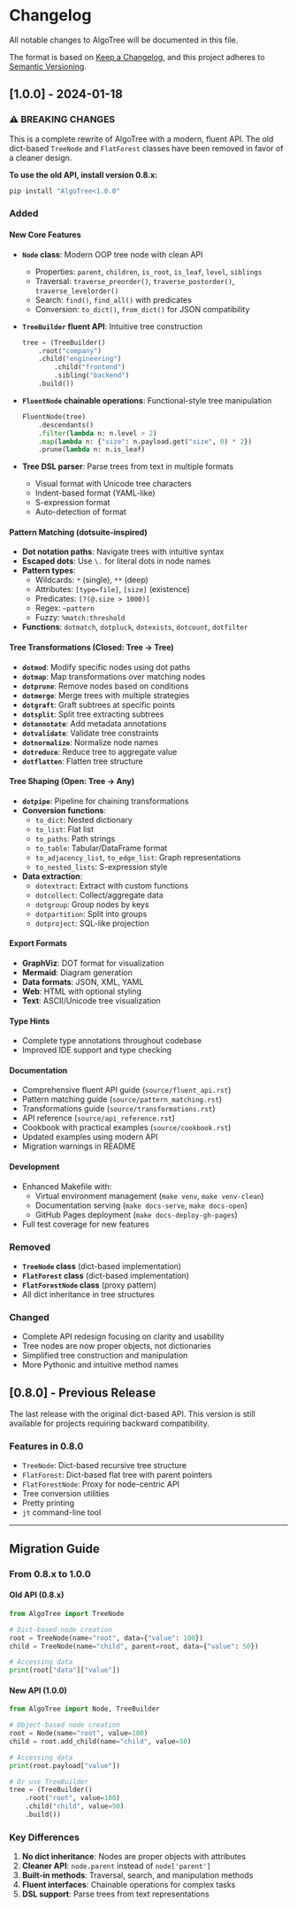 # Changelog

All notable changes to AlgoTree will be documented in this file.

The format is based on [Keep a Changelog](https://keepachangelog.com/en/1.0.0/),
and this project adheres to [Semantic Versioning](https://semver.org/spec/v2.0.0.html).

## [1.0.0] - 2024-01-18

### ⚠️ BREAKING CHANGES

This is a complete rewrite of AlgoTree with a modern, fluent API. The old dict-based 
`TreeNode` and `FlatForest` classes have been removed in favor of a cleaner design.

**To use the old API, install version 0.8.x:**
```bash
pip install "AlgoTree<1.0.0"
```

### Added

#### New Core Features
- **`Node` class**: Modern OOP tree node with clean API
  - Properties: `parent`, `children`, `is_root`, `is_leaf`, `level`, `siblings`
  - Traversal: `traverse_preorder()`, `traverse_postorder()`, `traverse_levelorder()`
  - Search: `find()`, `find_all()` with predicates
  - Conversion: `to_dict()`, `from_dict()` for JSON compatibility

- **`TreeBuilder` fluent API**: Intuitive tree construction
  ```python
  tree = (TreeBuilder()
      .root("company")
      .child("engineering")
          .child("frontend")
          .sibling("backend")
      .build())
  ```

- **`FluentNode` chainable operations**: Functional-style tree manipulation
  ```python
  FluentNode(tree)
      .descendants()
      .filter(lambda n: n.level > 2)
      .map(lambda n: {"size": n.payload.get("size", 0) * 2})
      .prune(lambda n: n.is_leaf)
  ```

- **Tree DSL parser**: Parse trees from text in multiple formats
  - Visual format with Unicode tree characters
  - Indent-based format (YAML-like)
  - S-expression format
  - Auto-detection of format

#### Pattern Matching (dotsuite-inspired)
- **Dot notation paths**: Navigate trees with intuitive syntax
- **Escaped dots**: Use `\.` for literal dots in node names
- **Pattern types**:
  - Wildcards: `*` (single), `**` (deep)
  - Attributes: `[type=file]`, `[size]` (existence)
  - Predicates: `[?(@.size > 1000)]`
  - Regex: `~pattern`
  - Fuzzy: `%match:threshold`
- **Functions**: `dotmatch`, `dotpluck`, `dotexists`, `dotcount`, `dotfilter`

#### Tree Transformations (Closed: Tree → Tree)
- **`dotmod`**: Modify specific nodes using dot paths
- **`dotmap`**: Map transformations over matching nodes
- **`dotprune`**: Remove nodes based on conditions
- **`dotmerge`**: Merge trees with multiple strategies
- **`dotgraft`**: Graft subtrees at specific points
- **`dotsplit`**: Split tree extracting subtrees
- **`dotannotate`**: Add metadata annotations
- **`dotvalidate`**: Validate tree constraints
- **`dotnormalize`**: Normalize node names
- **`dotreduce`**: Reduce tree to aggregate value
- **`dotflatten`**: Flatten tree structure

#### Tree Shaping (Open: Tree → Any)
- **`dotpipe`**: Pipeline for chaining transformations
- **Conversion functions**:
  - `to_dict`: Nested dictionary
  - `to_list`: Flat list
  - `to_paths`: Path strings
  - `to_table`: Tabular/DataFrame format
  - `to_adjacency_list`, `to_edge_list`: Graph representations
  - `to_nested_lists`: S-expression style
- **Data extraction**:
  - `dotextract`: Extract with custom functions
  - `dotcollect`: Collect/aggregate data
  - `dotgroup`: Group nodes by keys
  - `dotpartition`: Split into groups
  - `dotproject`: SQL-like projection

#### Export Formats
- **GraphViz**: DOT format for visualization
- **Mermaid**: Diagram generation
- **Data formats**: JSON, XML, YAML
- **Web**: HTML with optional styling
- **Text**: ASCII/Unicode tree visualization

#### Type Hints
- Complete type annotations throughout codebase
- Improved IDE support and type checking

#### Documentation
- Comprehensive fluent API guide (`source/fluent_api.rst`)
- Pattern matching guide (`source/pattern_matching.rst`)
- Transformations guide (`source/transformations.rst`)
- API reference (`source/api_reference.rst`)
- Cookbook with practical examples (`source/cookbook.rst`)
- Updated examples using modern API
- Migration warnings in README

#### Development
- Enhanced Makefile with:
  - Virtual environment management (`make venv`, `make venv-clean`)
  - Documentation serving (`make docs-serve`, `make docs-open`)
  - GitHub Pages deployment (`make docs-deploy-gh-pages`)
- Full test coverage for new features

### Removed
- **`TreeNode` class** (dict-based implementation)
- **`FlatForest` class** (dict-based implementation)
- **`FlatForestNode` class** (proxy pattern)
- All dict inheritance in tree structures

### Changed
- Complete API redesign focusing on clarity and usability
- Tree nodes are now proper objects, not dictionaries
- Simplified tree construction and manipulation
- More Pythonic and intuitive method names

## [0.8.0] - Previous Release

The last release with the original dict-based API. This version is still available for projects requiring backward compatibility.

### Features in 0.8.0
- `TreeNode`: Dict-based recursive tree structure
- `FlatForest`: Dict-based flat tree with parent pointers
- `FlatForestNode`: Proxy for node-centric API
- Tree conversion utilities
- Pretty printing
- `jt` command-line tool

---

## Migration Guide

### From 0.8.x to 1.0.0

#### Old API (0.8.x)
```python
from AlgoTree import TreeNode

# Dict-based node creation
root = TreeNode(name="root", data={"value": 100})
child = TreeNode(name="child", parent=root, data={"value": 50})

# Accessing data
print(root["data"]["value"])
```

#### New API (1.0.0)
```python
from AlgoTree import Node, TreeBuilder

# Object-based node creation
root = Node(name="root", value=100)
child = root.add_child(name="child", value=50)

# Accessing data
print(root.payload["value"])

# Or use TreeBuilder
tree = (TreeBuilder()
    .root("root", value=100)
    .child("child", value=50)
    .build())
```

### Key Differences

1. **No dict inheritance**: Nodes are proper objects with attributes
2. **Cleaner API**: `node.parent` instead of `node['parent']`
3. **Built-in methods**: Traversal, search, and manipulation methods
4. **Fluent interfaces**: Chainable operations for complex tasks
5. **DSL support**: Parse trees from text representations